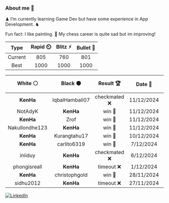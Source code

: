 ### About me 🍜

♟ I’m currently learning Game Dev but have some experience in App Development. ♞

Fun fact: I like painting. 🎨
My chess career is quite sad but im improving!
<!--START_SECTION:chessStats-->
<!-- Automatically generated with https://github.com/Balastrong/chess-stats-action -->

| Type | Rapid ⏲️ | Blitz ⚡ | Bullet 🔫 |
|:---:|:---:|:---:|:---:|
| Current | 805 | 760 | 801 |
| Best | 1000 | 1000 | 1000 |

| White ⚪ | Black ⚫ | Result 🏆 | Date 📅 | Position 🗺️ | Type 🕕 |
|:---:|:---:|:---:|:---:|:---:|:---:|
| **KenHa** | IqbalHambali07 | checkmated ❌ | 11/12/2024 | <a href="http://www.ee.unb.ca/cgi-bin/tervo/fen.pl?select=r4k2/p3r1pp/Qp6/5p2/4p1n1/BP1P4/P1P2PPq/R4RK1 w - -">Link</a> | Blitz |
| NotAdyK | **KenHa** | win 🥇 | 11/12/2024 | <a href="http://www.ee.unb.ca/cgi-bin/tervo/fen.pl?select=8/8/8/p2K4/Pkqp4/8/8/4q3 w - -">Link</a> | Blitz |
| **KenHa** | Zrof | win 🥇 | 11/12/2024 | <a href="http://www.ee.unb.ca/cgi-bin/tervo/fen.pl?select=8/8/8/8/4K3/8/7Q/2k3R1 b - -">Link</a> | Blitz |
| Nakullondhe123 | **KenHa** | win 🥇 | 11/12/2024 | <a href="http://www.ee.unb.ca/cgi-bin/tervo/fen.pl?select=2kr4/pp4r1/3p3P/7K/2Pp1p2/1P6/P3q2P/R4R2 w - -">Link</a> | Bullet |
| **KenHa** | Kurangtahu17 | win 🥇 | 10/12/2024 | <a href="http://www.ee.unb.ca/cgi-bin/tervo/fen.pl?select=r2qr3/ppp2pQ1/3k4/2PPRB2/3P4/8/PP1N1PPP/R1B3K1 b - -">Link</a> | Blitz |
| **KenHa** | carlito6319 | win 🥇 | 7/12/2024 | <a href="http://www.ee.unb.ca/cgi-bin/tervo/fen.pl?select=8/4Q3/p7/5k1R/P5p1/4P3/6PP/6K1 b - -">Link</a> | Bullet |
| iniiduy | **KenHa** | checkmated ❌ | 6/12/2024 | <a href="http://www.ee.unb.ca/cgi-bin/tervo/fen.pl?select=1k6/1Q5p/1K4p1/5p2/4p3/4P3/2rP4/8 b - -">Link</a> | Blitz |
| phongisreall | **KenHa** | timeout ❌ | 1/12/2024 | <a href="http://www.ee.unb.ca/cgi-bin/tervo/fen.pl?select=1Rrk4/P7/8/4p1pp/4P1p1/4N3/1PN2PP1/5K2 b - -">Link</a> | Bullet |
| **KenHa** | christophgold | win 🥇 | 28/11/2024 | <a href="http://www.ee.unb.ca/cgi-bin/tervo/fen.pl?select=6k1/ppp3p1/4rb1n/4p2K/2P4P/1P1q1P2/P3R3/4R3 b - -">Link</a> | Bullet |
| sidhu2012 | **KenHa** | timeout ❌ | 27/11/2024 | <a href="http://www.ee.unb.ca/cgi-bin/tervo/fen.pl?select=6bk/pppq3p/3p1Q2/8/4P3/2PP1P2/PPKN2r1/8 b - -">Link</a> | Bullet |

<!--END_SECTION:chessStats-->

<a href="https://www.linkedin.com/in/guillermo-bosca/" target="_blank"><img src="https://img.shields.io/badge/LinkedIn-%230077B5.svg?&style=flat-square&logo=linkedin&logoColor=white" alt="LinkedIn"></a>


<!--
**kenhacodes/kenhacodes** is a ✨ _special_ ✨ repository because its `README.md` (this file) appears on your GitHub profile.

Here are some ideas to get you started:

- 🔭 I’m currently working on ...
- 🌱 I’m currently learning App Development, Data Analytics and ML.
- 👯 I’m looking to collaborate on ...
- 🤔 I’m looking for help with ...
- 💬 Ask me about ...
- 📫 How to reach me: ...
- 😄 Pronouns: ...
- ⚡ Fun fact: ...
-->
